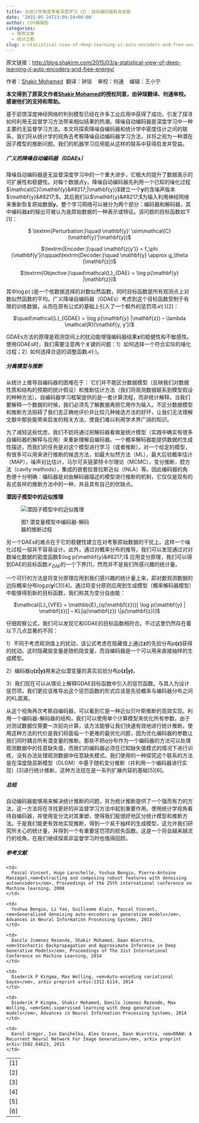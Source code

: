 ```yaml
---
title: 从统计学角度来看深度学习（2）：自动编码器和自由能
date: '2015-05-24T23:09:24+00:00'
author: COS编辑部
categories:
  - 推荐文章
  - 统计之都
slug: a-statistical-view-of-deep-learning-ii-auto-encoders-and-free-energy
---
```


原文链接：<a href="http://blog.shakirm.com/2015/03/a-statistical-view-of-deep-learning-ii-auto-encoders-and-free-energy/" target="_blank">http://blog.shakirm.com/2015/03/a-statistical-view-of-deep-learning-ii-auto-encoders-and-free-energy/</a>

作者：<a href="http://www.shakirm.com/" target="_blank">Shakir Mohamed</a>  翻译：钟琰    审校：何通    编辑：王小宁

**本文得到了原英文作者<a href="http://www.shakirm.com/" target="_blank">Shakir Mohamed</a>的授权同意，由钟琰翻译、何通审校。感谢他们的支持和帮助。**

基于前馈深度神经网络的判别模型已经在许多工业应用中获得了成功，引发了探寻如何利用无监督学习方法带来相似结果的热潮。降噪自动编码器是深度学习中一种主要的无监督学习方法。本文将探索降噪自编码器和统计学中密度估计之间的联系，我们将从统计学的视角去考察降噪自动编码器学习方法，并将之视为一种潜在因子模型的推断问题。我们的机器学习应用能从这样的联系中获得启发并受益。

##### **广义的降噪自动编码器（****GDAEs****）**

降噪自动编码器是无监督深度学习中的一个重大进步，它极大的提升了数据表示的可扩展性和稳健性。对每个数据点y，降噪自动编码器先利用一个已知的噪化过程$\mathcal{C}(\mathbf{y}&#8217;|\mathbf{y})$建立一个$\mathbf{y}$的含噪声版本$\mathbf{y}&#8217;$，其后我们以$\mathbf{y}&#8217;$为输入利用神经网络来重新恢复原始数据$\mathbf{y}$。整个学习网络可以被分为两个部分：编码器和解码器，其中编码器$\mathbf{z}$的输出可被认为是原始数据的一种表示或特征。该问题的目标函数如下[1]：

<p style="text-align: center;">
  $ \textrm{Perturbation:}\quad \mathbf{y}&#8217; \sim\mathcal{C}(\mathbf{y}&#8217;|\mathbf{y})$
</p>

<p style="text-align: center;">
  $\textrm{Encoder:}\quad \mathbf{z(y&#8217;)} = f_\phi (\mathbf{y&#8217;})\qquad\textrm{Decoder:}\quad \mathbf{y} \approx g_\theta (\mathbf{z})$
</p>

<p style="text-align: center;">
  $\textrm{Objective:}\quad\mathcal{L}_{DAE} = \log p(\mathbf{y} |\mathbf{z})$
</p>

<p style="text-align: center;">
  <!--more-->
</p>

其中$\log p(\cdot)$是一个依数据选择的对数似然函数，同时目标函数是所有观测点上对数似然函数的平均。广义降噪自编码器（GDAEs）考虑到这个目标函数受制于有限的训练数据，从而在原有公式的基础上引入了一个额外的惩罚项$\mathcal{R}(\cdot)$[2]：

<p style="text-align: center;">
  $\quad\mathcal{L}_{GDAE} = \log p(\mathbf{y} |\mathbf{z}) &#8211; \lambda \mathcal{R}(\mathbf{y, y&#8217;})$
</p>

GDAEs方法的原理是观测空间上的扰动能增强编码器结果$\mathbf{z}$的稳健性和不敏感性。使用GDAEs时，我们需要注意两个关键的问题：1）如何选择一个符合实际的噪化过程；2）如何选择合适的调整函数$\mathcal{R}(\cdot)$。

##### **分离模型与推断**

从统计上推导自编码器的困难在于： 它们并不能区分数据模型（反映我们对数据性质和结构的预期的统计假设）和推断估计方法（我们将观测数据联系到模型假设的种种方法）。自编码器学习框架提供的是一套计算流程，而非统计解释。当我们要解释一个数据的时候，我们必须先了解数据再把它用作为输入。不区分数据模型和推断方法阻碍了我们去正确地评价并比较几种候选方法的好坏，让我们无法理解文献中那些能带来启发的相关方法，使我们难以利用学术界广阔的知识。

为了减轻这些忧虑，我们不妨将通过把解码器看做是统计模型（实践中确实有很多自编码器的解释与应用）来重新理解自编码器。一个概率解码器能提供数据的生成性描述，而我们的任务是对这个模型进行学习（或者推断）。对一个给定的模型，有很多可以用来进行推断的候选方法，如最大似然方法（ML），最大后验概率估计（MAP），噪声对比估计，马尔可夫链蒙特卡尔理论（MCMC），变分推断，腔方法（cavity methods），集成的嵌套拉普拉斯近似（INLA）等。因此编码器的角色便十分明确：编码器是对由解码器描述的模型进行推断的机制，它仅仅是现有的各式各样的推断方法中的一种，并且具有自己的优缺点。

**潜因子模型中的近似推理**<figure id="attachment_10986" style="width: 193px" class="wp-caption alignright">

![潜因子模型中的近似推理](https://cos.name/wp-content/uploads/2015/05/001.png)<figcaption class="wp-caption-text">图1 潜变量模型中编码器-解码器的推断过程</figcaption></figure> 

另一个DAEs的难点在于它的稳健性建立在对考察原始数据的干扰上。这样一个噪化过程一般并不容易设计。此外，通过对概率分布的推导，我们可以发现通过对对数噪化数据的密度函数$\log p(\mathbf{y}&#8217;)$ 应用变分原理，我们可以得到DAE的目标函数$\mathcal{L}_{DAE}$的一个下界[1]，然而并不是我们所感兴趣的统计量。

一个可行的方法是将变分原理应用到我们感兴趣的统计量上来，即对数观测数据的边际概率分布$\log p(\mathbf{y})$\[3\]\[4\]。通过将变分原则应用到生成模型（概率解码器模型）中能够得到新的目标函数，我们称其为变分自由能：

<p style="text-align: center;">
  $\mathcal{L}_{VFE} = \mathbb{E}_{q(\mathbf{z})}[ \log p(\mathbf{y} | \mathbf{z})] &#8211; KL[q(\mathbf{z}) \|p(\mathbf{z})]$
</p>

仔细观察公式，我们可以发现它和GDAE的目标函数相符合。不过这里仍然存在着以下几点显著的不同：

1）不同于考虑观测值上的扰动，该公式考虑在隐藏值上通过$\mathbf{z}$的先验分布$p\mathbf{(z)}$获得的扰动。这时隐藏层变量是随机隐变量，而自编码器是一个可以用来直接抽样的生成模型。

2）编码器$q\mathbf{(z|y)}$用来近似潜变量的真实后验分布$p\mathbf{(z|y)}$。

3）我们现在可以从理论上解释GDAE目标函数中引入的惩罚函数。与其人为设计惩罚项，我们更应该推导出这个惩罚函数的形式应该是先验概率与编码器分布之间的KL距离。

从这个视角再次考察自编码器，可以看到它是一种近似贝叶斯推断的高效实现。利用一个编码器-解码器的结构，我们可以使用单个计算模型来优化所有参数。由于对测试数据仅需要一次前向计算，该方法能够让我们快速有效地进行统计推断。使用这种方法的代价是我们将面临一个更难的最优化问题，因为优化编码器的参数让我们同时耦合所有潜变量的推断。那些不把q分布作为一个编码器的方法可以处理观测数据中的任意缺失值，而我们的编码器必须在已知缺失值模式的情况下进行训练，没有办法处理观测数据中任意缺失模式。我们使用的一种探究这个联系的方法是在深度隐高斯模型（DLGM）中基于随机变分推断（并利用一个编码器进行实现）\[3]进行统计推断，这种方法现在是一系列扩展内容的基础[5\]\[6\]。

##### **总结**

自动编码器能够用来解决统计推断的问题，并为统计推断提供了一个强而有力的方法，这一方法将在寻找更好的非监督学习方法中起到重要作用。使用统计学视角看待自编码器，并使用变分法对其重塑，使得我们能很好地区分统计模型和推断方法。于是我们能更有效地实现推断，得到一个易于抽样的生成模型，这允许我们研究所关心的统计量，并得到一个有重要惩罚项的损失函数。这是一个将会越来越流行的视角，在我们继续探索非监督学习时也值得回顾。

##### 参考文献

<table>
  <tr>
    <td>
      <a id="207_1"></a>[1]
    </td>
    
    <td>
      Pascal Vincent, Hugo Larochelle, Yoshua Bengio, Pierre-Antoine Manzagol,<em>Extracting and composing robust features with denoising autoencoders</em>, Proceedings of the 25th international conference on Machine learning, 2008
    </td>
  </tr>
  
  <tr class="alternate">
    <td>
      <a id="207_2"></a>[2]
    </td>
    
    <td>
      Yoshua Bengio, Li Yao, Guillaume Alain, Pascal Vincent, <em>Generalized denoising auto-encoders as generative models</em>, Advances in Neural Information Processing Systems, 2013
    </td>
  </tr>
  
  <tr>
    <td>
      <a id="207_3"></a>[3]
    </td>
    
    <td>
      Danilo Jimenez Rezende, Shakir Mohamed, Daan Wierstra, <em>Stochastic Backpropagation and Approximate Inference in Deep Generative Models</em>, Proceedings of The 31st International Conference on Machine Learning, 2014
    </td>
  </tr>
  
  <tr class="alternate">
    <td>
      <a id="207_4"></a>[4]
    </td>
    
    <td>
      Diederik P Kingma, Max Welling, <em>Auto-encoding variational bayes</em>, arXiv preprint arXiv:1312.6114, 2014
    </td>
  </tr>
  
  <tr>
    <td>
      <a id="207_5"></a>[5]
    </td>
    
    <td>
      Diederik P Kingma, Shakir Mohamed, Danilo Jimenez Rezende, Max Welling, <em>Semi-supervised learning with deep generative models</em>, Advances in Neural Information Processing Systems, 2014
    </td>
  </tr>
  
  <tr class="alternate">
    <td>
      <a id="207_6"></a>[6]
    </td>
    
    <td>
      Karol Gregor, Ivo Danihelka, Alex Graves, Daan Wierstra, <em>DRAW: A Recurrent Neural Network For Image Generation</em>, arXiv preprint arXiv:1502.04623, 2015
    </td>
  </tr>
</table>

&nbsp;

&nbsp;

&nbsp;

&nbsp;
